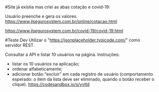 #Site já existia mas criei as abas cotação e covid-19:

Usuário preenche e gera os valores.
https://www.jlsegurosystem.com.br/online/cotacao.html

https://www.jlsegurosystem.com.br/covid-19/covid-19.html



#Teste Dev
Utilizar o "https://jsonplaceholder.typicode.com/" como servidor REST. 

Consultar a API e listar 10 usuários na página.
Instruções:
- listar os 10 usuários na aplicação;
- ordenar alfabeticamente;
- adicionar botão "excluir" em cada registro de usuário (comportamento esperado: o item da lista deve ser eliminado, quando o botão receber o clique).
https://codesandbox.io/s/yvltd
